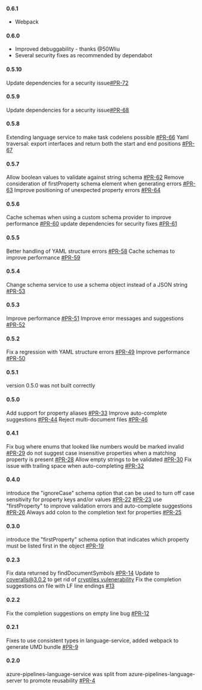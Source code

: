 #### 0.6.1
- Webpack

#### 0.6.0
- Improved debuggability - thanks @50Wliu
- Several security fixes as recommended by dependabot

#### 0.5.10
Update dependencies for a security issue[#PR-72](https://github.com/microsoft/azure-pipelines-language-server/pull/72)

#### 0.5.9
Update dependencies for a security issue[#PR-68](https://github.com/microsoft/azure-pipelines-language-server/pull/68)

#### 0.5.8
Extending language service to make task codelens possible [#PR-66](https://github.com/microsoft/azure-pipelines-language-server/pull/66)
Yaml traversal: export interfaces and return both the start and end positions [#PR-67](https://github.com/microsoft/azure-pipelines-language-server/pull/67/files)

#### 0.5.7
Allow boolean values to validate against string schema [#PR-62](https://github.com/microsoft/azure-pipelines-language-server/pull/62)
Remove consideration of firstProperty schema element when generating errors [#PR-63](https://github.com/microsoft/azure-pipelines-language-server/pull/63)
Improve positioning of unexpected property errors [#PR-64](https://github.com/microsoft/azure-pipelines-language-server/pull/64)

#### 0.5.6
Cache schemas when using a custom schema provider to improve performance [#PR-60](https://github.com/Microsoft/azure-pipelines-language-server/pull/60)
update dependencies for security fixes [#PR-61](https://github.com/Microsoft/azure-pipelines-language-server/pull/61)

#### 0.5.5
Better handling of YAML structure errors [#PR-58](https://github.com/Microsoft/azure-pipelines-language-server/pull/58)
Cache schemas to improve performance [#PR-59](https://github.com/Microsoft/azure-pipelines-language-server/pull/59)

#### 0.5.4
Change schema service to use a schema object instead of a JSON string [#PR-53](https://github.com/Microsoft/azure-pipelines-language-server/pull/53)

#### 0.5.3
Improve performance [#PR-51](https://github.com/Microsoft/azure-pipelines-language-server/pull/51)
Improve error messages and suggestions [#PR-52](https://github.com/Microsoft/azure-pipelines-language-server/pull/52)

#### 0.5.2
Fix a regression with YAML structure errors [#PR-49](https://github.com/Microsoft/azure-pipelines-language-server/pull/49)
Improve performance [#PR-50](https://github.com/Microsoft/azure-pipelines-language-server/pull/50)

#### 0.5.1
version 0.5.0 was not built correctly

#### 0.5.0
Add support for property aliases [#PR-33](https://github.com/Microsoft/azure-pipelines-language-server/pull/33)
Improve auto-complete suggestions [#PR-44](https://github.com/Microsoft/azure-pipelines-language-server/pull/44)
Reject multi-document files [#PR-46](https://github.com/Microsoft/azure-pipelines-language-server/pull/46)

#### 0.4.1 
Fix bug where enums that looked like numbers would be marked invalid [#PR-29](https://github.com/Microsoft/azure-pipelines-language-server/pull/29)
do not suggest case insensitive properties when a matching property is present [#PR-28](https://github.com/Microsoft/azure-pipelines-language-server/pull/28)
Allow empty strings to be validated [#PR-30](https://github.com/Microsoft/azure-pipelines-language-server/pull/30)
Fix issue with trailing space when auto-completing [#PR-32](https://github.com/Microsoft/azure-pipelines-language-server/pull/32)

#### 0.4.0
introduce the "ignoreCase" schema option that can be used to turn off case sensitivity for property keys and/or values
    [#PR-22](https://github.com/Microsoft/azure-pipelines-language-server/pull/22)
    [#PR-23](https://github.com/Microsoft/azure-pipelines-language-server/pull/23)
use "firstProperty" to improve validation errors and auto-complete suggestions [#PR-26](https://github.com/Microsoft/azure-pipelines-language-server/pull/26)
Always add colon to the completion text for properties [#PR-25](https://github.com/Microsoft/azure-pipelines-language-server/pull/25)

#### 0.3.0
introduce the "firstProperty" schema option that indicates which property must be listed first in the object [#PR-19](https://github.com/Microsoft/azure-pipelines-language-server/pull/19)

#### 0.2.3
Fix data returned by findDocumentSymbols [#PR-14](https://github.com/Microsoft/azure-pipelines-language-server/pull/14)
Update to coveralls@3.0.2 to get rid of [cryptiles vulenerability](https://github.com/hapijs/cryptiles/issues/34)
Fix the completion suggestions on file with LF line endings [#13](https://github.com/Microsoft/azure-pipelines-language-server/issues/13)

#### 0.2.2
Fix the completion suggestions on empty line bug [#PR-12](https://github.com/Microsoft/azure-pipelines-language-server/pull/12)

#### 0.2.1
Fixes to use consistent types in language-service, added webpack to generate UMD bundle [#PR-9](https://github.com/Microsoft/azure-pipelines-language-server/pull/9)

#### 0.2.0
azure-pipelines-language-service was split from azure-pipelines-language-server to promote reusability [#PR-4](https://github.com/Microsoft/azure-pipelines-language-server/pull/4)
